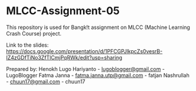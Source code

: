 # MLCC-Assignment-05

This repository is used for Bangk!t assignment on MLCC (Machine Learning Crash Course) project.

Link to the slides: https://docs.google.com/presentation/d/1PFCGPJlkpcZs0vesrB-IZ4zGDfTiNo3ZfTICmjPqRWk/edit?usp=sharing

Prepared by:
Henokh Lugo Hariyanto - lugoblogger@gmail.com - LugoBlogger
Fatma Janna - fatma.janna.utp@gmail.com - fatjan
Nashrullah - chuun17@gmail.com - chuun17
